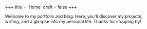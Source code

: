 +++
title = 'Home'
draft = false
+++

Welcome to my portfolio and blog. Here, you'll discover my projects, writing, and a glimpse into my personal life. Thanks for stopping by!
